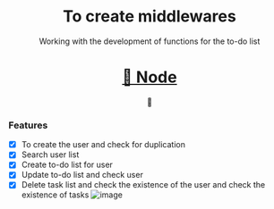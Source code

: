 <h1 align="center"> To create middlewares </h1>
<p align="center">Working with the development of functions for the to-do list</p>
<h1 align="center">
    <a href="https://pt-br.reactjs.org/">🔗 Node</a>
</h1>
<p align="center">🚀</p>

### Features

- [x] To create the user and check for duplication
- [x] Search user list
- [x] Create to-do list for user
- [x] Update to-do list and check user
- [x] Delete task list and check the existence of the user and check the existence of tasks
![image](https://user-images.githubusercontent.com/62247144/120122918-486dd980-c182-11eb-8cf6-d26ab19d5354.png)
